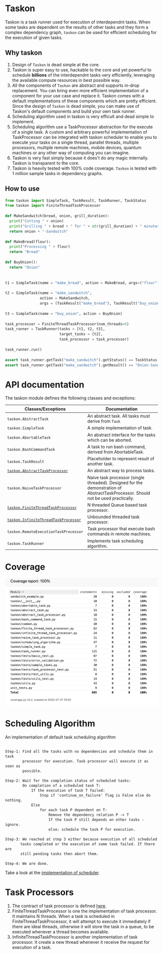 # Taskon

Taskon is a task runner used for execution of interdependnt tasks. When some tasks are dependent on the results of other tasks and they form a complex dependency graph, `taskon` can be used for efficient scheduling for the execution of given tasks.

## Why taskon
1. Design of `Taskon` is dead simple at the core.
2. Taskon is super easy to use, hackable to the core and yet powerful to schedule **billions** of the interdependnt tasks very efficiently, leveraging the available compute resources in best possible way.
3. All the components of `Taskon` are abstract and supports in-drop replacement. You can bring even more efficient implementation of a component for your use case and replace it. Taskon comes with a default implementations of these components which are pretty efficient. Since the design of `Taskon` is dead simple, you can make use of Taskon's default components and build your own task runner.
4. Scheduling algorithm used in taskon is very efficult and dead simple to implement.
5. Scheduling algorithm use a TaskProcessor abstraction for the execute of a single task. A custom and arbitrary powerful implementation of TaskProcessor can be integrated with taskon scheduler to enable you to execute your tasks on a single thread, parallel threads, multiple processors, multiple remote machines, mobile devices, quantum machines or any other way of computing you can imagine.
6. Taskon is very fast simply because it does't do any magic internally. Taskon is transparent to the core.
7. Taskon is heavily tested with 100% code coverage. `Taskon` is tested with 1 million sample tasks in dependency graphs.

## How to use

```python
from taskon import SimpleTask, TaskResult, TaskRunner, TaskStatus
from taskon import FiniteThreadTaskProcessor

def MakeSandwitch(bread, onion, grill_duration):
  print("Cutting " + onion)
  print("Grilling " + bread + " for " + str(grill_duration) + " minutes")
  return onion + "-Sandwitch"

def MakeBread(flour):
  print("Processing " + flour)
  return "Bread"

def BuyOnion():
  return "Onion"


t1 = SimpleTask(name = "make_bread", action = MakeBread, args=("flour",))

t2 = SimpleTask(name = "make_sandwitch",
                action = MakeSandwitch,
                args = (TaskResult("make_bread"), TaskResult("buy_onion"), 4))

t3 = SimpleTask(name = "buy_onion", action = BuyOnion)

task_processor = FiniteThreadTaskProcessor(num_threads=6)
task_runner = TaskRunner(tasks = [t1, t2, t3],
                         target_tasks = [t2],
                         task_processor = task_processor)

task_runner.run()

assert task_runner.getTask("make_sandwitch").getStatus() == TaskStatus.SUCCESS
assert task_runner.getTask("make_sandwitch").getResult() == "Onion-Sandwitch"

```

# API documentation

The taskon module defines the following classes and exceptions:

Classes/Exceptions                    | Documentation
------------------------------------- | ------------------------
`taskon.AbstractTask`                 | An abstract task. All tasks must derive from `Task`
`taskon.SimpleTask`                   | A simple implementation of task.
`taskon.AbortableTask`                | An abstract interface for the tasks which can be aborted.
`taskon.BashCommandTask`              | A task to run bash command, derived from AbortableTask.
`taskon.TaskResult`                   | Placeholder to represent result of another task.
[`taskon.AbstractTaskProcessor`](taskon/abstract_task_processor.py) | An abstract way to process tasks.
`taskon.NaiveTaskProcessor`           | Naive task processor (single threaded). Designed for the demonstration of AbstractTaskProcessor. Should not be used practically.
[`taskon.FiniteThreadTaskProcessor`](taskon/finite_thread_task_processor.py)    | N threaded Queue based task processor.
[`taskon.InfiniteThreadTaskProcessor`](taskon/infinite_thread_task_processor.py)  | Unbounded threaded task processor.
`taskon.RemoteExecutionTaskProcessor` | Task processor that execute bash commands in remote machines.
`taskon.TaskRunner`                   | Implements task scheduling algorithm.


# Coverage

![Test Coverage](docs/coverage.png)

# Scheduling Algorithm

An implementation of default task scheduling algorithm

```

Step-1: Find all the tasks with no dependencies and schedule them in task
        processor for execution. Task processor will execute it as soon as
        possible.

Step-2: Wait for the completion status of scheduled tasks:
        On completion of a scheduled task T:
            If the execution of task T failed:
                Stop if 'continue_on_failure' flag is False else do nothing.
            Else
                for each task P dependent on T:
                    Remove the dependency relation P -> T
                    If the task P still depends on other tasks - ignore.
                    else: schedule the task P for execution.

Step-3: We reached at step 3 either because execution of all scheduled
       tasks completed or the execution of some task failed. If there are
       still pending tasks then abort them.

Step-4: We are done.

```
Take a look at the [implementation of scheduler](taskon/scheduling_algorithm.py).

# Task Processors

1. The contract of task processor is defined [here](taskon/abstract_task_processor.py).
2. FiniteThreadTaskProcessor is one the implementation of task processor. It maintains N threads. When a task is scheduled in FiniteThreadTaskProcessor, it will attempt to execute it immediately if there are ideal threads, otherwise it will store the task in a queue, to be executed whenever a thread becomes available.
3. InfiniteThreadTaskProcessor is another implementation of task processor. It create a new thread whenever it receive the request for execution of a task.
